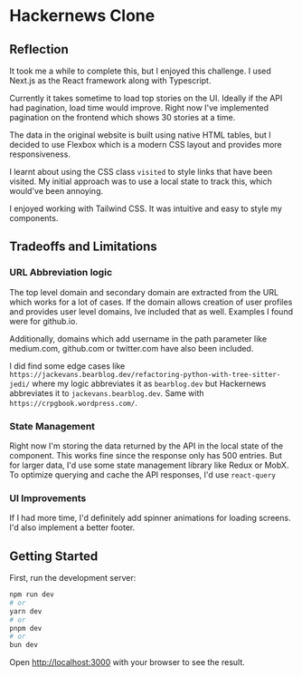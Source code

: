 # Hackernews Clone

## Reflection

It took me a while to complete this, but I enjoyed this challenge. I used Next.js as the React framework along with Typescript.

Currently it takes sometime to load top stories on the UI. Ideally if the API had pagination, load time would improve. Right now I've implemented pagination on the frontend which shows 30 stories at a time.

The data in the original website is built using native HTML tables, but I decided to use Flexbox which is a modern CSS layout and provides more responsiveness.

I learnt about using the CSS class `visited` to style links that have been visited. My initial approach was to use a local state to track this, which would've been annoying.

I enjoyed working with Tailwind CSS. It was intuitive and easy to style my components.

## Tradeoffs and Limitations

### URL Abbreviation logic

The top level domain and secondary domain are extracted from the URL which works for a lot of cases. If the domain allows creation of user profiles and provides user level domains, Ive included that as well. Examples I found were for github.io.

Additionally, domains which add username in the path parameter like medium.com, github.com or twitter.com have also been included.

I did find some edge cases like `https://jackevans.bearblog.dev/refactoring-python-with-tree-sitter-jedi/` where my logic abbreviates it as `bearblog.dev` but Hackernews abbreviates it to `jackevans.bearblog.dev`. Same with `https://crpgbook.wordpress.com/`.

### State Management

Right now I'm storing the data returned by the API in the local state of the component. This works fine since the response only has 500 entries. But for larger data, I'd use some state management library like Redux or MobX.
To optimize querying and cache the API responses, I'd use `react-query`

### UI Improvements
If I had more time, I'd definitely add spinner animations for loading screens. I'd also implement a better footer.

## Getting Started

First, run the development server:

```bash
npm run dev
# or
yarn dev
# or
pnpm dev
# or
bun dev
```

Open [http://localhost:3000](http://localhost:3000) with your browser to see the result.
